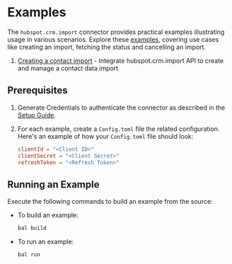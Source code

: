 # Examples

The `hubspot.crm.import` connector provides practical examples illustrating usage in various scenarios. Explore these [examples](https://github.com/ballerina-platform/module-ballerinax-hubspot.crm.import/tree/main/examples), covering use cases like creating an import, fetching the status and cancelling an import.

1. [Creating a contact import](https://github.com/ballerina-platform/module-ballerinax-hubspot.crm.import/tree/main/examples/handle-import) - Integrate hubspot.crm.import API to create and manage a contact data import

## Prerequisites

1. Generate Credentials to authenticate the connector as described in the [Setup Guide](https://github.com/ballerina-platform/module-ballerinax-hubspot.crm.import/tree/main/README.md).

2. For each example, create a `Config.toml` file the related configuration. Here's an example of how your `Config.toml` file should look:

    ```toml
    clientId = "<Client ID>"
    clientSecret = "<Client Secret>"
    refreshToken = "<Refresh Token>"
    ```

## Running an Example

Execute the following commands to build an example from the source:

* To build an example:

    ```bash
    bal build
    ```

* To run an example:

    ```bash
    bal run
    ```
